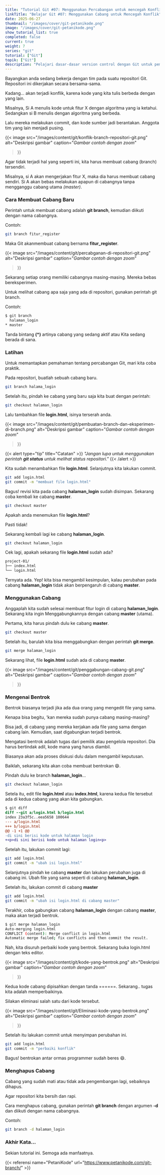 ```yaml
---
title: "Tutorial Git #07: Menggunakan Percabangan untuk mencegah Konflik"
linkTitle: "Belajar Git #07: Menggunakan Cabang untuk Mencegah Konflik"
date: 2025-06-27
thumbnail: "/images/cover/git-petanikode.png"
image: "/images/cover/git-petanikode.png"
show_tutorial_list: true
completed: false
current: true 
weight: 7
series: "git"
tutorial: ["Git"]
topik: ["Git"]
description: "Pelajari dasar-dasar version control dengan Git untuk pemula."
---
```


Bayangkan anda sedang bekerja dengan tim pada suatu repositori Git. Repositori ini dikerjakan secara bersama-sama.

Kadang… akan terjadi konflik, karena kode yang kita tulis berbeda dengan yang lain.

Misalnya, Si A menulis kode untuk fitur X dengan algoritma yang ia ketahui. Sedangkan si B menulis dengan algoritma yang berbeda.

Lalu mereka melakukan commit, dan kode sumber jadi berantakan. Anggota tim yang lain menjadi pusing.

  {{< image 
  src="/images/content/git/konflik-branch-repositori-git.png" 
  alt="Deskripsi gambar" 
  caption="*Gambar contoh dengan zoom*" 
  >}}

  Agar tidak terjadi hal yang seperti ini, kita harus membuat cabang (branch) tersendiri.

Misalnya, si A akan mengerjakan fitur X, maka dia harus membuat cabang sendiri. Si A akan bebas melakukan apapun di cabangnya tanpa mengganggu cabang utama *(master)*.


### Cara Membuat Cabang Baru

Perintah untuk membuat cabang adalah **git branch**, kemudian diikuti dengan nama cabangnya.

Contoh:

```bash
git branch fitur_register
```

Maka Git akanmembuat cabang bernama **fitur_register**.

  {{< image 
  src="/images/content/git/percabganan-di-repositori-git.png" 
  alt="Deskripsi gambar" 
  caption="*Gambar contoh dengan zoom*" 
  >}}

Sekarang setiap orang memiliki cabangnya masing-masing. Mereka bebas bereksperimen.

Untuk melihat cabang apa saja yang ada di repositori, gunakan perintah git branch.

Contoh:

```bash
$ git branch
  halaman_login
* master
```

Tanda bintang **(*)** artinya cabang yang sedang aktif atau Kita sedang berada di sana.

### Latihan

Untuk memantapkan pemahaman tentang percabangan Git, mari kita coba praktik.

Pada repositori, buatlah sebuah cabang baru.

```bash
git branch halama_login
```

Setelah itu, pindah ke cabang yang baru saja kita buat dengan perintah:

```bash
git checkout halaman_login
```

Lalu tambahkan file **login.html**, isinya terserah anda.


{{< image 
  src="/images/content/git/pembuatan-branch-dan-eksperimen-di-branch.png" 
  alt="Deskripsi gambar" 
  caption="*Gambar contoh dengan zoom*" 
>}}

{{< alert type="tip" title="Catatan" >}}
*"Jangan lupa untuk menggunakan perintah **git status** untuk melihat status repositori."*
{{< /alert >}}

Kita sudah menambahkan file **login.html**. Selanjutnya kita lakukan commit.

```bash
git add login.html
git commit -m "membuat file login.html"
```

Bagus! revisi kita pada cabang **halaman_login** sudah disimpan. Sekarang coba kembali ke cabang **master**.

```bash
git checkout master
```

Apakah anda menemukan file **login.html**?

Pasti tidak!

Sekarang kembali lagi ke cabang **halaman_login**.

```bash
git checkout halaman_login
```

Cek lagi, apakah sekarang file **login.html** sudah ada?

```bash
project-01/
├── index.html
└── login.html
```

Ternyata ada. Yep! kita bisa mengambil kesimpulan, kalau perubahan pada cabang **halaman_login** tidak akan berpengaruh di cabang **master**.

### Menggunakan Cabang

Anggaplah kita sudah selesai membuat fitur login di cabang **halaman_login**. Sekarang kita ingin Menggabungkannya dengan cabang **master** (utama).

Pertama, kita harus pindah dulu ke cabang **master**.

```bash
git checkout master
```

Setelah itu, barulah kita bisa menggabungkan dengan perintah **git merge**.

```bash
git merge halaman_login
```

Sekarang lihat, file **login.html** sudah ada di cabang **master**.

{{< image 
  src="/images/content/git/penggabungan-cabang-git.png" 
  alt="Deskripsi gambar" 
  caption="*Gambar contoh dengan zoom*" 
>}}

### Mengenai Bentrok

Bentrok biasanya terjadi jika ada dua orang yang mengedit file yang sama.

Kenapa bisa begitu, ‘kan mereka sudah punya cabang masing-masing?

Bisa jadi, di cabang yang mereka kerjakan ada file yang sama dengan cabang lain. Kemudian, saat digabungkan terjadi bentrok.

Mengatasi bentrok adalah tugas dari pemilik atau pengelola repositori. Dia harus bertindak adil, kode mana yang harus diambil.

Biasanya akan ada proses diskusi dulu dalam mengambil keputusan.

Baiklah, sekarang kita akan coba membuat bentrokan 😄.

Pindah dulu ke branch **halaman_login**…

```bash
git checkout halaman_login
```

Setela itu, edit file **login.html** atau **index.html**, karena kedua file tersebut ada di kedua cabang yang akan kita gabungkan.

```diff
$ git diff
diff --git a/login.html b/login.html
index 23a3f5c..eea5658 100644
--- a/login.html
+++ b/login.html
@@ -1 +1 @@
-di sini berisi kode untuk halaman login
+<p>di sini berisi kode untuk halaman login<p>
```

Setelah itu, lakukan commit lagi:

```bash
git add login.html
git commit -m "ubah isi login.html"
```

Selanjutnya pindah ke cabang **master** dan lakukan perubahan juga di cabang ini. Ubah file yang sama seperti di cabang **halaman_login**.

Setelah itu, lakukan commit di cabang **master**

```bash
git add login.html
git commit -m "ubah isi login.html di cabang master"
```

Terakhir, coba gabungkan cabang **halaman_login** dengan cabang **master**, maka akan terjadi bentrok.

```bash
$ git merge halaman_login
Auto-merging login.html
CONFLICT (content): Merge conflict in login.html
Automatic merge failed; fix conflicts and then commit the result.
```
Nah, kita disuruh perbaiki kode yang bentrok. Sekarang buka login.html dengan teks editor.

{{< image 
  src="/images/content/git/kode-yang-bentrok.png" 
  alt="Deskripsi gambar" 
  caption="*Gambar contoh dengan zoom*" 
>}}

Kedua kode cabang dipisahkan dengan tanda ======. Sekarang.. tugas kita adalah memperbaikinya.

Silakan eliminasi salah satu dari kode tersebut.

{{< image 
  src="/images/content/git/Eliminasi-kode-yang-bentrok.png" 
  alt="Deskripsi gambar" 
  caption="*Gambar contoh dengan zoom*" 
>}}

Setelah itu lakukan commit untuk menyimpan perubahan ini.

```bash
git add login.html
git commit -m "perbaiki konflik"
```

Bagus! bentrokan antar ormas programmer sudah beres 😄.

### Menghapus Cabang

Cabang yang sudah mati atau tidak ada pengembangan lagi, sebaiknya dihapus.

Agar repositori kita bersih dan rapi.

Cara menghapus cabang, gunakan perintah **git branch** dengan argumen **-d** dan diikuti dengan nama cabangnya.

Contoh:

```bash
git branch -d halaman_login
```

### Akhir Kata…
Sekian tutorial ini. Semoga ada manfaatnya.

{{< referensi 
  name="PetaniKode" 
  url="https://www.petanikode.com/git-branch/" >}}